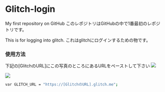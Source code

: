 # Glitch-login

My first repository on GitHub
このレポジトリはGitHubの中で1番最初のレポジトリです。

This is for logging into glitch.
これはglitchにログインするための物です。

### 使用方法
下記の[GlitchのURL]にこの写真のところにあるURLをペーストして下さい
![](https://cdn.glitch.com/e5e1303c-0d3c-4eb7-a63e-36df014e5629%2F27172CD3-8B2D-4CE0-B934-93CA3E75DEFD.jpeg?v=1618915447052)

![](https://cdn.glitch.com/e5e1303c-0d3c-4eb7-a63e-36df014e5629%2F1264F07B-5891-4FF9-8049-C4D2C7EF8FE4.jpeg?v=1618915451509)
```bash
var GLITCH_URL = "https://[GlitchのURL].glitch.me";
```

